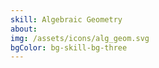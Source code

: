 ```yaml
---
skill: Algebraic Geometry
about: 
img: /assets/icons/alg_geom.svg
bgColor: bg-skill-bg-three
---
```

